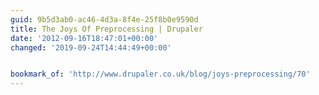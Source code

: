```yaml
---
guid: 9b5d3ab0-ac46-4d3a-8f4e-25f8b0e9590d
title: The Joys Of Preprocessing | Drupaler
date: '2012-09-16T18:47:01+00:00'
changed: '2019-09-24T14:44:49+00:00'


bookmark_of: 'http://www.drupaler.co.uk/blog/joys-preprocessing/70'
---
```




